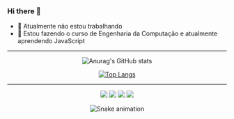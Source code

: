 ### Hi there 👋

- 🔭 Atualmente não estou trabalhando
- 🌱 Estou fazendo o curso de Engenharia da Computação e atualmente aprendendo JavaScript

<hr>

<div align="center">

  ![Anurag's GitHub stats](https://github-readme-stats.vercel.app/api?username=Edufgs&show_icons=true&theme=tokyonight&include_all_commits=true)

  [![Top Langs](https://github-readme-stats.vercel.app/api/top-langs/?username=Edufgs&layout=compact)](https://github.com/anuraghazra/github-readme-stats)
</div>

<hr>

<div align="center">
  <a href="https://www.youtube.com/channel/UCqQPtmiVCX4bDb6HFwHibyw" target="_blank"><img src="https://img.shields.io/badge/YouTube-FF0000?style=for-the-badge&logo=youtube&logoColor=white" target="_blank"></a>
  <a href="https://www.instagram.com/edu_gon_silva/" target="_blank"><img src="https://img.shields.io/badge/-Instagram-%23E4405F?style=for-the-badge&logo=instagram&logoColor=white" target="_blank"></a>
  <a href = "edu.fgs14@gmail.com"><img src="https://img.shields.io/badge/-Gmail-%23333?style=for-the-badge&logo=gmail&logoColor=white" target="_blank"></a>
  <a href="https://steamcommunity.com/id/Edufgs" target="_blank"><img src="https://img.shields.io/badge/Steam-000000?style=for-the-badge&logo=steam&logoColor=white" target="_blank"></a>
  
  <br>
  
  ![Snake animation](.github/workflows/blank.yml)
  
